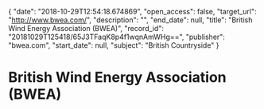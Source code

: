 {
  "date": "2018-10-29T12:54:18.674869", 
  "open_access": false, 
  "target_url": "http://www.bwea.com/", 
  "description": "", 
  "end_date": null, 
  "title": "British Wind Energy Association (BWEA)", 
  "record_id": "20181029T125418/65J3TFaqK8p4f1wqnAmWHg==", 
  "publisher": "bwea.com", 
  "start_date": null, 
  "subject": "British Countryside"
}

# British Wind Energy Association (BWEA)

